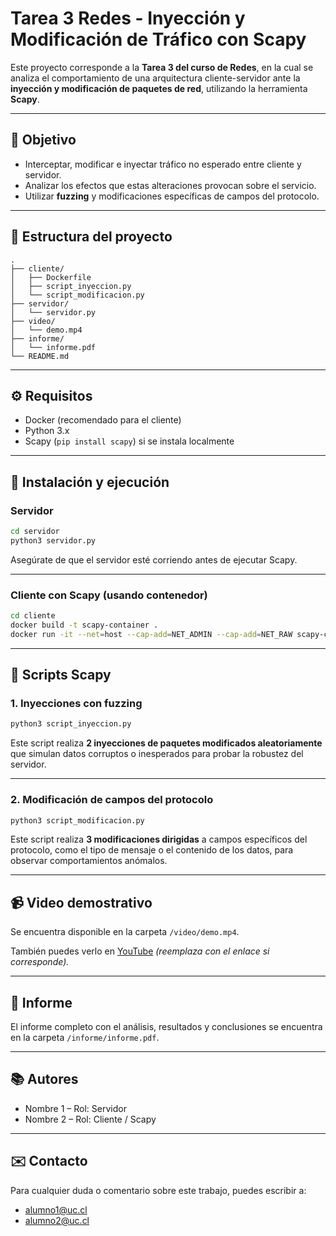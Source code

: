 # Tarea 3 Redes - Inyección y Modificación de Tráfico con Scapy

Este proyecto corresponde a la **Tarea 3 del curso de Redes**, en la cual se analiza el comportamiento de una arquitectura cliente-servidor ante la **inyección y modificación de paquetes de red**, utilizando la herramienta **Scapy**.

---

## 📌 Objetivo

- Interceptar, modificar e inyectar tráfico no esperado entre cliente y servidor.
- Analizar los efectos que estas alteraciones provocan sobre el servicio.
- Utilizar **fuzzing** y modificaciones específicas de campos del protocolo.

---

## 🧩 Estructura del proyecto

```
.
├── cliente/
│   ├── Dockerfile
│   ├── script_inyeccion.py
│   └── script_modificacion.py
├── servidor/
│   └── servidor.py
├── video/
│   └── demo.mp4
├── informe/
│   └── informe.pdf
└── README.md
```

---

## ⚙️ Requisitos

- Docker (recomendado para el cliente)
- Python 3.x
- Scapy (`pip install scapy`) si se instala localmente

---

## 🚀 Instalación y ejecución

### Servidor

```bash
cd servidor
python3 servidor.py
```

Asegúrate de que el servidor esté corriendo antes de ejecutar Scapy.

---

### Cliente con Scapy (usando contenedor)

```bash
cd cliente
docker build -t scapy-container .
docker run -it --net=host --cap-add=NET_ADMIN --cap-add=NET_RAW scapy-container
```

---

## 🧪 Scripts Scapy

### 1. Inyecciones con fuzzing

```bash
python3 script_inyeccion.py
```

Este script realiza **2 inyecciones de paquetes modificados aleatoriamente** que simulan datos corruptos o inesperados para probar la robustez del servidor.

---

### 2. Modificación de campos del protocolo

```bash
python3 script_modificacion.py
```

Este script realiza **3 modificaciones dirigidas** a campos específicos del protocolo, como el tipo de mensaje o el contenido de los datos, para observar comportamientos anómalos.

---

## 📹 Video demostrativo

Se encuentra disponible en la carpeta `/video/demo.mp4`.

También puedes verlo en [YouTube](https://youtube.com/...) *(reemplaza con el enlace si corresponde).*

---

## 📝 Informe

El informe completo con el análisis, resultados y conclusiones se encuentra en la carpeta `/informe/informe.pdf`.

---

## 📚 Autores

- Nombre 1 – Rol: Servidor
- Nombre 2 – Rol: Cliente / Scapy

---

## ✉️ Contacto

Para cualquier duda o comentario sobre este trabajo, puedes escribir a:

- alumno1@uc.cl
- alumno2@uc.cl
